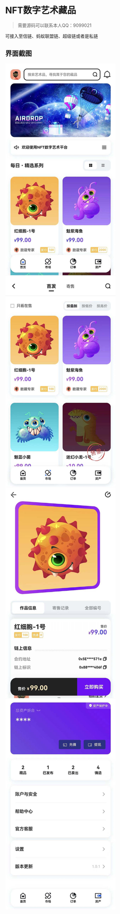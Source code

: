 # NFT数字艺术藏品

> 需要源码可以联系本人QQ：9099021

可接入至信链、蚂蚁联盟链、超级链或者是私链

## 界面截图
<img src="./screenshot/demo1.jpeg" width="350px">
<img src="./screenshot/demo2.jpeg" width="350px">
<img src="./screenshot/demo3.jpeg" width="350px">
<img src="./screenshot/demo4.jpeg" width="350px">